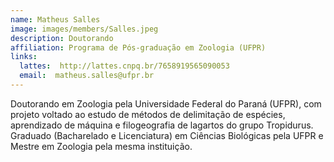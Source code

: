 ```yaml
---
name: Matheus Salles
image: images/members/Salles.jpeg
description: Doutorando
affiliation: Programa de Pós-graduação em Zoologia (UFPR)
links:
  lattes:  http://lattes.cnpq.br/7658919565090053
  email:  matheus.salles@ufpr.br
---
```


Doutorando em Zoologia pela Universidade Federal do Paraná (UFPR), com projeto voltado ao estudo de métodos de delimitação de espécies, aprendizado de máquina e filogeografia de lagartos do grupo Tropidurus. Graduado (Bacharelado e Licenciatura) em Ciências Biológicas pela UFPR e Mestre em Zoologia pela mesma instituição.
